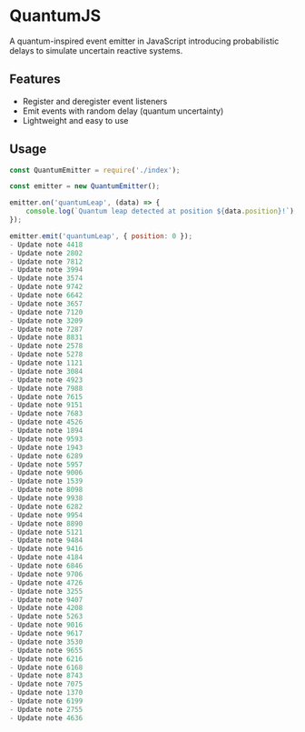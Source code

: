 # QuantumJS

A quantum-inspired event emitter in JavaScript introducing probabilistic delays to simulate uncertain reactive systems.

## Features

- Register and deregister event listeners
- Emit events with random delay (quantum uncertainty)
- Lightweight and easy to use

## Usage

```js
const QuantumEmitter = require('./index');

const emitter = new QuantumEmitter();

emitter.on('quantumLeap', (data) => {
    console.log(`Quantum leap detected at position ${data.position}!`);
});

emitter.emit('quantumLeap', { position: 0 });
- Update note 4418
- Update note 2802
- Update note 7812
- Update note 3994
- Update note 3574
- Update note 9742
- Update note 6642
- Update note 3657
- Update note 7120
- Update note 3209
- Update note 7287
- Update note 8831
- Update note 2578
- Update note 5278
- Update note 1121
- Update note 3084
- Update note 4923
- Update note 7988
- Update note 7615
- Update note 9151
- Update note 7683
- Update note 4526
- Update note 1894
- Update note 9593
- Update note 1943
- Update note 6289
- Update note 5957
- Update note 9006
- Update note 1539
- Update note 8098
- Update note 9938
- Update note 6282
- Update note 9954
- Update note 8890
- Update note 5121
- Update note 9484
- Update note 9416
- Update note 4184
- Update note 6846
- Update note 9706
- Update note 4726
- Update note 3255
- Update note 9407
- Update note 4208
- Update note 5263
- Update note 9016
- Update note 9617
- Update note 3530
- Update note 9655
- Update note 6216
- Update note 6168
- Update note 8743
- Update note 7075
- Update note 1370
- Update note 6199
- Update note 2755
- Update note 4636
